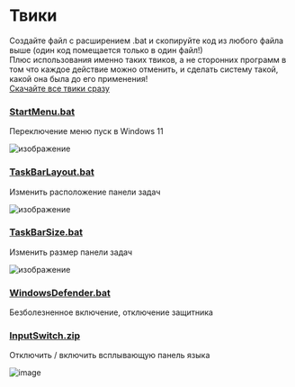 # Твики
Создайте файл с расширением .bat и скопируйте код из любого файла выше (один код помещается только в один файл!)
<br>
Плюс использования именно таких твиков, а не сторонних программ в том что каждое действие можно отменить, и сделать систему такой, какой она была до его применения!
<br>
[Скачайте все твики сразу](https://github.com/windows11help/windows11/archive/refs/heads/main.zip)

### [StartMenu.bat](https://github.com/windows11help/windows11/blob/main/%D0%A2%D0%B2%D0%B8%D0%BA%D0%B8/StartMenu.bat)
Переключение меню пуск в Windows 11

![изображение](https://user-images.githubusercontent.com/86190960/122673656-23e1ac00-d1da-11eb-9de7-69c8d0c04172.png)

### [TaskBarLayout.bat](https://github.com/windows11help/windows11/blob/main/%D0%A2%D0%B2%D0%B8%D0%BA%D0%B8/TaskBarLayout.bat)
Изменить расположение панели задач

![изображение](https://user-images.githubusercontent.com/86190960/122673873-4a541700-d1db-11eb-86d2-6c54b22b5860.png)

### [TaskBarSize.bat](https://github.com/windows11help/windows11/blob/main/%D0%A2%D0%B2%D0%B8%D0%BA%D0%B8/TaskBarSize.bat)
Изменить размер панели задач

![изображение](https://user-images.githubusercontent.com/86190960/122673593-bfbee800-d1d9-11eb-8af7-aece6bea23d7.png)

### [WindowsDefender.bat](https://downgit.github.io/#/home?url=https://github.com/awesome-windows11/windows11/tree/main/%D1%82%D0%B2%D0%B8%D0%BA%D0%B8/WindowsDefender)
Безболезненное включение, отключение защитника

### [InputSwitch.zip](https://github.com/windows11help/windows11/raw/main/%D1%82%D0%B2%D0%B8%D0%BA%D0%B8/InputSwitch.zip)
Отключить / включить всплывающую панель языка

![image](https://user-images.githubusercontent.com/86190960/122756638-586b6b80-d29f-11eb-8dd1-34c57f21adc9.png)
